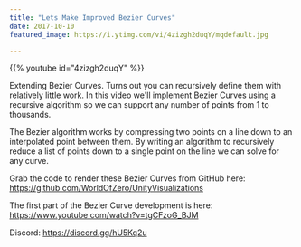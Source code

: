 ```yaml
---
title: "Lets Make Improved Bezier Curves"
date: 2017-10-10
featured_image: https://i.ytimg.com/vi/4zizgh2duqY/mqdefault.jpg

---
```


{{% youtube id="4zizgh2duqY" %}}

Extending Bezier Curves. Turns out you can recursively define them with relatively little work. In this video we'll implement Bezier Curves using a recursive algorithm so we can support any number of points from 1 to thousands.

The Bezier algorithm works by compressing two points on a line down to an interpolated point between them. By writing an algorithm to recursively reduce a list of points down to a single point on the line we can solve for any curve.

Grab the code to render these Bezier Curves from GitHub here: https://github.com/WorldOfZero/UnityVisualizations

The first part of the Bezier Curve development is here: https://www.youtube.com/watch?v=tgCFzoG_BJM

Discord: https://discord.gg/hU5Kq2u